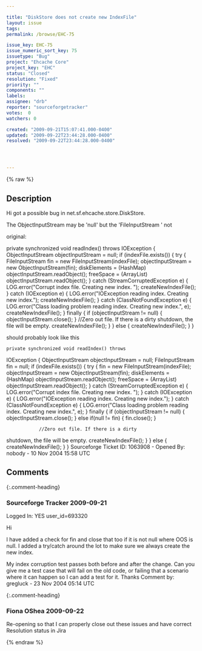 ```yaml
---

title: "DiskStore does not create new IndexFile"
layout: issue
tags: 
permalink: /browse/EHC-75

issue_key: EHC-75
issue_numeric_sort_key: 75
issuetype: "Bug"
project: "Ehcache Core"
project_key: "EHC"
status: "Closed"
resolution: "Fixed"
priority: ""
components: ""
labels: 
assignee: "drb"
reporter: "sourceforgetracker"
votes:  0
watchers: 0

created: "2009-09-21T15:07:41.000-0400"
updated: "2009-09-22T23:44:28.000-0400"
resolved: "2009-09-22T23:44:28.000-0400"




---
```


{% raw %}

## Description

<div markdown="1" class="description">

Hi got a possible bug in net.sf.ehcache.store.DiskStore.

The ObjectInputStream may be 'null' but the
'FileInputStream ' not


original:


   private synchronized void readIndex() throws
IOException \{
        ObjectInputStream objectInputStream = null;
        if (indexFile.exists()) {
            try {
                FileInputStream fin = new
FileInputStream(indexFile);
                objectInputStream = new
ObjectInputStream(fin);
                diskElements = (HashMap)
objectInputStream.readObject();
                freeSpace = (ArrayList)
objectInputStream.readObject();
            } catch (StreamCorruptedException e) {
                LOG.error("Corrupt index file. Creating
new index. ");
                createNewIndexFile();
            } catch (IOException e) {
                LOG.error("IOException reading index.
Creating new index.");
                createNewIndexFile();
            } catch (ClassNotFoundException e) {
                LOG.error("Class loading problem
reading index. Creating new index.", e);
                createNewIndexFile();
            } finally {
                if (objectInputStream != null) {
                    objectInputStream.close();
                }
                //Zero out file. If there is a dirty
shutdown, the file will be empty.
                createNewIndexFile();
            }
        } else {
            createNewIndexFile();
        }
    }




should probably look like this


    private synchronized void readIndex() throws
IOException \{
        ObjectInputStream objectInputStream = null;
        FileInputStream fin = null;
        if (indexFile.exists()) {
            try {
                fin = new FileInputStream(indexFile);
                objectInputStream = new
ObjectInputStream(fin);
                diskElements = (HashMap)
objectInputStream.readObject();
                freeSpace = (ArrayList)
objectInputStream.readObject();
            } catch (StreamCorruptedException e) {
                LOG.error("Corrupt index file. Creating
new index. ");
            } catch (IOException e) {
                LOG.error("IOException reading index.
Creating new index.");
            } catch (ClassNotFoundException e) {
                LOG.error("Class loading problem
reading index. Creating new index.", e);
            } finally {
                if (objectInputStream != null) {
                    objectInputStream.close();
                }
                else if(null != fin) {
                    fin.close();
                }
                
                //Zero out file. If there is a dirty
shutdown, the file will be empty.
                createNewIndexFile();
            }
        } else {
            createNewIndexFile();
        }
    }
Sourceforge Ticket ID: 1063908 - Opened By: nobody - 10 Nov 2004 15:58 UTC

</div>

## Comments


{:.comment-heading}
### **Sourceforge Tracker** <span class="date">2009-09-21</span>

<div markdown="1" class="comment">

Logged In: YES 
user\_id=693320

Hi

I have added a check for fin and close that too if it is not null where OOS 
is null. I added a try/catch around the lot to make sure we always create 
the new index.

My index corruption test passes both before and after the change. Can 
you give me a test case that will fail on the old code, or failing that a 
scenario where it can happen so I can add a test for it. Thanks
Comment by: gregluck - 23 Nov 2004 05:14 UTC

</div>


{:.comment-heading}
### **Fiona OShea** <span class="date">2009-09-22</span>

<div markdown="1" class="comment">

Re-opening so that I can properly close out these issues and have correct Resolution status in Jira

</div>



{% endraw %}
